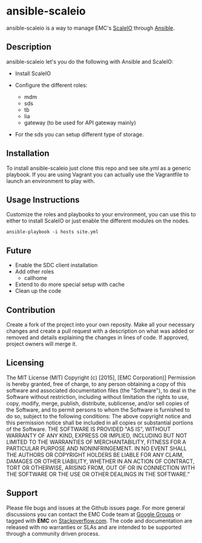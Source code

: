 # ansible-scaleio

ansible-scaleio is a way to manage EMC's [ScaleIO](http://www.emc.com/storage/scaleio/index.htm "ScaleIO") through [Ansible](http://www.ansible.com/home "Ansible").

## Description

ansible-scaleio let's you do the following with Ansible and ScaleIO:

- Install ScaleIO

- Configure the different roles:
  - mdm
  - sds
  - tb
  - lia
  - gateway (to be used for API gateway mainly)

- For the sds you can setup different type of storage.

## Installation

To install ansible-scaleio just clone this repo and see site.yml as a generic playbook. If you are using Vagrant you can actually use the Vagrantfile to launch an environment to play with.

## Usage Instructions

Customize the roles and playbooks to your environment, you can use this to either to install ScaleIO or just enable the different modules on the nodes.

    ansible-playbook -i hosts site.yml

## Future
- Enable the SDC client installation
- Add other roles
  - callhome
- Extend to do more special setup with cache
- Clean up the code


## Contribution
Create a fork of the project into your own reposity. Make all your necessary changes and create a pull request with a description on what was added or removed and details explaining the changes in lines of code. If approved, project owners will merge it.

## Licensing

The MIT License (MIT)
Copyright (c) [2015], [EMC Corporation)]
Permission is hereby granted, free of charge, to any person obtaining a copy of this software and associated documentation files (the "Software"), to deal in the Software without restriction, including without limitation the rights to use, copy, modify, merge, publish, distribute, sublicense, and/or sell copies of the Software, and to permit persons to whom the Software is furnished to do so, subject to the following conditions:
The above copyright notice and this permission notice shall be included in all copies or substantial portions of the Software.
THE SOFTWARE IS PROVIDED "AS IS", WITHOUT WARRANTY OF ANY KIND, EXPRESS OR IMPLIED, INCLUDING BUT NOT LIMITED TO THE WARRANTIES OF MERCHANTABILITY, FITNESS FOR A PARTICULAR PURPOSE AND NONINFRINGEMENT. IN NO EVENT SHALL THE AUTHORS OR COPYRIGHT HOLDERS BE LIABLE FOR ANY CLAIM, DAMAGES OR OTHER LIABILITY, WHETHER IN AN ACTION OF CONTRACT, TORT OR OTHERWISE, ARISING FROM, OUT OF OR IN CONNECTION WITH THE SOFTWARE OR THE USE OR OTHER DEALINGS IN THE SOFTWARE.”


## Support

Please file bugs and issues at the Github issues page. For more general discussions you can contact the EMC Code team at <a href="https://groups.google.com/forum/#!forum/emccode-users">Google Groups</a> or tagged with **EMC** on <a href="https://stackoverflow.com">Stackoverflow.com</a>. The code and documentation are released with no warranties or SLAs and are intended to be supported through a community driven process.
